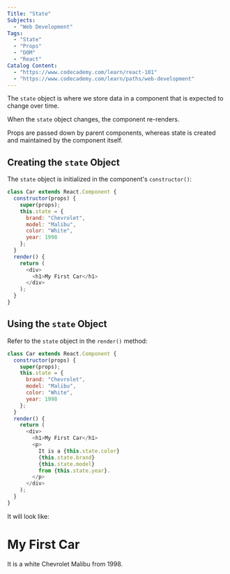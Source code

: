 ```yaml
---
Title: "State"
Subjects:
  - "Web Development"
Tags:
  - "State"
  - "Props"
  - "DOM"
  - "React"
Catalog Content:
  - "https://www.codecademy.com/learn/react-101"
  - "https://www.codecademy.com/learn/paths/web-development"
---
```


The `state` object is where we store data in a component that is expected to change over time.

When the `state` object changes, the component re-renders.

Props are passed down by parent components, whereas state is created and maintained by the component itself.

## Creating the `state` Object

The `state` object is initialized in the component's `constructor()`:

```js
class Car extends React.Component {
  constructor(props) {
    super(props);
    this.state = {
      brand: "Chevrolet",
      model: "Malibu",
      color: "White",
      year: 1998
    };
  }
  render() {
    return (
      <div>
        <h1>My First Car</h1>
      </div>
    );
  }
}
```

## Using the `state` Object

Refer to the `state` object in the `render()` method:

```js
class Car extends React.Component {
  constructor(props) {
    super(props);
    this.state = {
      brand: "Chevrolet",
      model: "Malibu",
      color: "White",
      year: 1998
    };
  }
  render() {
    return (
      <div>
        <h1>My First Car</h1>
        <p>
          It is a {this.state.color} 
          {this.state.brand} 
          {this.state.model}
          from {this.state.year}.
        </p>
      </div>
    );
  }
}
```

It will look like:

# My First Car

It is a white Chevrolet Malibu from 1998.


